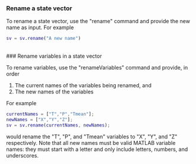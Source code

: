 ### Rename a state vector

To rename a state vector, use the "rename" command and provide the new name as input. For example
```matlab
sv = sv.rename("A new name")
```

<br>
### Rename variables in a state vector

To rename variables, use the "renameVariables" command and provide, in order
1. The current names of the variables being renamed, and
2. The new names of the variables

For example
```matlab
currentNames = ["T","P","Tmean"];
newNames = ["X","Y","Z"];
sv = sv.rename(currentNames, newNames);
```
would rename the "T", "P", and "Tmean" variables to "X", "Y", and "Z" respectively. Note that all new names must be valid MATLAB variable names: they must start with a letter and only include letters, numbers, and underscores.
